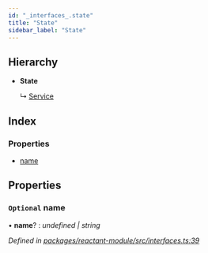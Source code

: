 ```yaml
---
id: "_interfaces_.state"
title: "State"
sidebar_label: "State"
---
```


## Hierarchy

* **State**

  ↳ [Service](_interfaces_.service.md)

## Index

### Properties

* [name](_interfaces_.state.md#optional-name)

## Properties

### `Optional` name

• **name**? : *undefined | string*

*Defined in [packages/reactant-module/src/interfaces.ts:39](https://github.com/unadlib/reactant/blob/026b5f7/packages/reactant-module/src/interfaces.ts#L39)*

